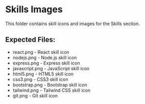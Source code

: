 # Skills Images

This folder contains skill icons and images for the Skills section.

## Expected Files:

- react.png - React skill icon
- nodejs.png - Node.js skill icon
- express.png - Express skill icon
- javascript.png - JavaScript skill icon
- html5.png - HTML5 skill icon
- css3.png - CSS3 skill icon
- bootstrap.png - Bootstrap skill icon
- tailwind.png - Tailwind CSS skill icon
- git.png - Git skill icon
